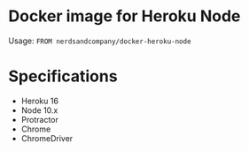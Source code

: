 # Docker image for Heroku Node

Usage: `FROM nerdsandcompany/docker-heroku-node`

# Specifications

* Heroku 16
* Node 10.x
* Protractor
* Chrome
* ChromeDriver
